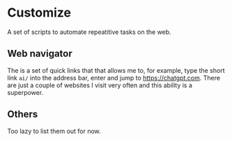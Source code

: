 # Customize

A set of scripts to automate repeatitive tasks on the web.

## Web navigator

The is a set of quick links that that allows me to, for example, type the short link `ai/` into the address bar, enter and jump to https://chatgpt.com. There are just a couple of websites I visit very often and this ability is a superpower.

## Others

Too lazy to list them out for now.
